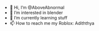 - 👋 Hi, I’m @AboveAbnormal
- 👀 I’m interested in blender
- 🌱 I’m currently learning stuff
- 📫 How to reach me my Roblox: Adiththya
<!---
AboveAbnormal/AboveAbnormal is a ✨ special ✨ repository because its `README.md` (this file) appears on your GitHub profile.
You can click the Preview link to take a look at your changes.
--->
